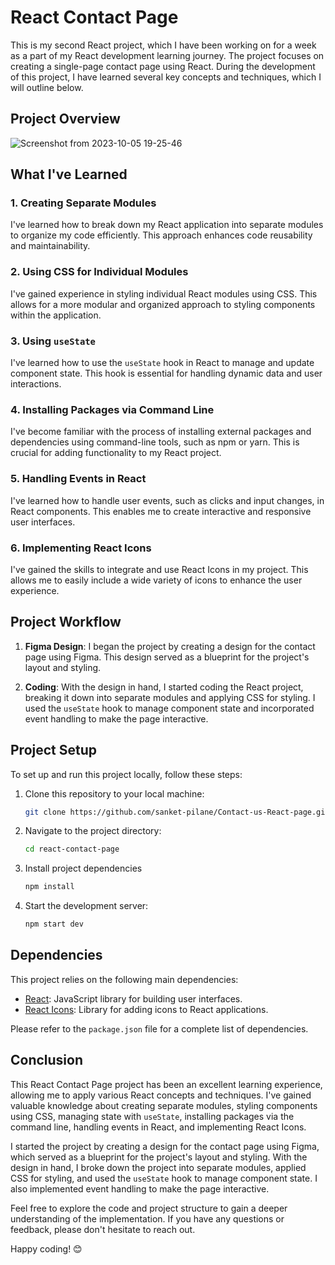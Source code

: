 
# React Contact Page 

This is my second React project, which I have been working on for a week as a part of my React development learning journey. The project focuses on creating a single-page contact page using React. During the development of this project, I have learned several key concepts and techniques, which I will outline below.


## Project Overview
![Screenshot from 2023-10-05 19-25-46](https://github.com/sanket-pilane/Contact-us-React-page/assets/140826056/3f4c0360-bb62-4a90-ad28-d12f4a3a18d8)

## What I've Learned

### 1. Creating Separate Modules

I've learned how to break down my React application into separate modules to organize my code efficiently. This approach enhances code reusability and maintainability.

### 2. Using CSS for Individual Modules

I've gained experience in styling individual React modules using CSS. This allows for a more modular and organized approach to styling components within the application.

### 3. Using `useState`

I've learned how to use the `useState` hook in React to manage and update component state. This hook is essential for handling dynamic data and user interactions.

### 4. Installing Packages via Command Line

I've become familiar with the process of installing external packages and dependencies using command-line tools, such as npm or yarn. This is crucial for adding functionality to my React project.

### 5. Handling Events in React

I've learned how to handle user events, such as clicks and input changes, in React components. This enables me to create interactive and responsive user interfaces.

### 6. Implementing React Icons

I've gained the skills to integrate and use React Icons in my project. This allows me to easily include a wide variety of icons to enhance the user experience.

## Project Workflow

1. **Figma Design**: I began the project by creating a design for the contact page using Figma. This design served as a blueprint for the project's layout and styling.

2. **Coding**: With the design in hand, I started coding the React project, breaking it down into separate modules and applying CSS for styling. I used the `useState` hook to manage component state and incorporated event handling to make the page interactive.

## Project Setup

To set up and run this project locally, follow these steps:
1. Clone this repository to your local machine:

   ```bash
   git clone https://github.com/sanket-pilane/Contact-us-React-page.git

2. Navigate to the project directory:

   ```bash
   cd react-contact-page
   ```
3. Install project dependencies
    ```bash
    npm install
    ```
4. Start the development server:
    ```bash
    npm start dev
    ```

## Dependencies

This project relies on the following main dependencies:

- [React](https://reactjs.org/): JavaScript library for building user interfaces.
- [React Icons](https://react-icons.github.io/react-icons/): Library for adding icons to React applications.

Please refer to the `package.json` file for a complete list of dependencies.

## Conclusion

This React Contact Page project has been an excellent learning experience, allowing me to apply various React concepts and techniques. I've gained valuable knowledge about creating separate modules, styling components using CSS, managing state with `useState`, installing packages via the command line, handling events in React, and implementing React Icons.

I started the project by creating a design for the contact page using Figma, which served as a blueprint for the project's layout and styling. With the design in hand, I broke down the project into separate modules, applied CSS for styling, and used the `useState` hook to manage component state. I also implemented event handling to make the page interactive.

Feel free to explore the code and project structure to gain a deeper understanding of the implementation. If you have any questions or feedback, please don't hesitate to reach out.

Happy coding! 😊
